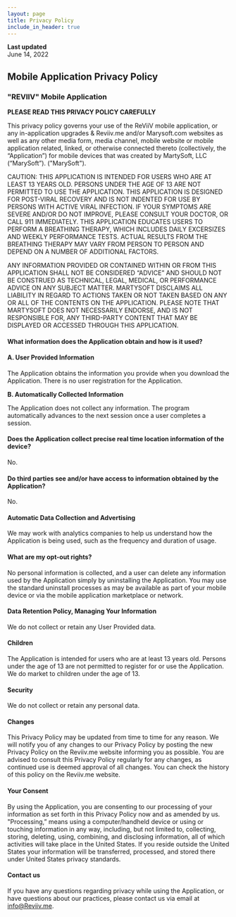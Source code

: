 ```yaml
---
layout: page
title: Privacy Policy
include_in_header: true
---
```


**Last updated**  
June 14, 2022

## Mobile Application Privacy Policy

###  &quot;REVIIV&quot; Mobile Application

**PLEASE READ THIS PRIVACY POLICY CAREFULLY**

This privacy policy governs your use of the ReViiV mobile application, or any in-application upgrades & Reviiv.me and/or Marysoft.com websites as well as any other media form, media channel, mobile website or mobile application related, linked, or otherwise connected thereto (collectively, the “Application”) for mobile devices that was created by MartySoft, LLC (“MarySoft”). (&quot;MarySoft&quot;).

CAUTION:  THIS APPLICATION IS INTENDED FOR USERS WHO ARE AT LEAST 13 YEARS OLD.  PERSONS UNDER THE AGE OF 13 ARE NOT PERMITTED TO USE THE APPLICATION. THIS APPLICATION IS DESIGNED FOR POST-VIRAL RECOVERY AND IS NOT INDENTED FOR USE BY PERSONS WITH ACTIVE VIRAL INFECTION.  IF YOUR SYMPTOMS ARE SEVERE AND/OR DO NOT IMPROVE, PLEASE CONSULT YOUR DOCTOR, OR CALL 911 IMMEDIATELY.  THIS APPLICATION EDUCATES USERS TO PERFORM A BREATHING THERAPY, WHICH INCLUDES DAILY EXCERSIZES AND WEEKLY PERFORMANCE TESTS.  ACTUAL RESULTS FROM THE BREATHING THERAPY MAY VARY FROM PERSON TO PERSON AND DEPEND ON A NUMBER OF ADDITIONAL FACTORS.

ANY INFORMATION PROVIDED OR CONTAINED WITHIN OR FROM THIS APPLICATION SHALL NOT BE CONSIDERED “ADVICE” AND SHOULD NOT BE CONSTRUED AS TECHNICAL, LEGAL, MEDICAL, OR PERFORMANCE ADVICE ON ANY SUBJECT MATTER.   MARTYSOFT DISCLAIMS ALL LIABILITY IN REGARD TO ACTIONS TAKEN OR NOT TAKEN BASED ON ANY OR ALL OF THE CONTENTS ON THE APPLICATION. PLEASE NOTE THAT MARTYSOFT DOES NOT NECESSARILY ENDORSE, AND IS NOT RESPONSIBLE FOR, ANY THIRD-PARTY CONTENT THAT MAY BE DISPLAYED OR ACCESSED THROUGH THIS APPLICATION.


#### What information does the Application obtain and how is it used?

#### A. User Provided Information

The Application obtains the information you provide when you download the Application. There is no user registration for the Application.

**B. Automatically Collected Information**

The Application does not collect any information.  The program automatically advances to the next session once a user completes a session.

#### Does the Application collect precise real time location information of the device?

No.

#### Do third parties see and/or have access to information obtained by the Application?

No.

#### Automatic Data Collection and Advertising

We may work with analytics companies to help us understand how the Application is being used, such as the frequency and duration of usage.

#### What are my opt-out rights?

No personal information is collected, and a user can delete any information used by the Application simply by uninstalling the Application. You may use the standard uninstall processes as may be available as part of your mobile device or via the mobile application marketplace or network.

#### Data Retention Policy, Managing Your Information

We do not collect or retain any User Provided data.

#### Children

The Application is intended for users who are at least 13 years old.  Persons under the age of 13 are not permitted to register for or use the Application.   We do market to children under the age of 13. 

#### Security

We do not collect or retain any personal data.

#### Changes

This Privacy Policy may be updated from time to time for any reason. We will notify you of any changes to our Privacy Policy by posting the new Privacy Policy on the Reviiv.me website informing you as possible. You are advised to consult this Privacy Policy regularly for any changes, as continued use is deemed approval of all changes. You can check the history of this policy on the Reviiv.me website.

#### Your Consent

By using the Application, you are consenting to our processing of your information as set forth in this Privacy Policy now and as amended by us. "Processing,” means using a computer/handheld device or using or touching information in any way, including, but not limited to, collecting, storing, deleting, using, combining, and disclosing information, all of which activities will take place in the United States. If you reside outside the United States your information will be transferred, processed, and stored there under United States privacy standards.

#### Contact us

If you have any questions regarding privacy while using the Application, or have questions about our practices, please contact us via email at info@Reviiv.me.

